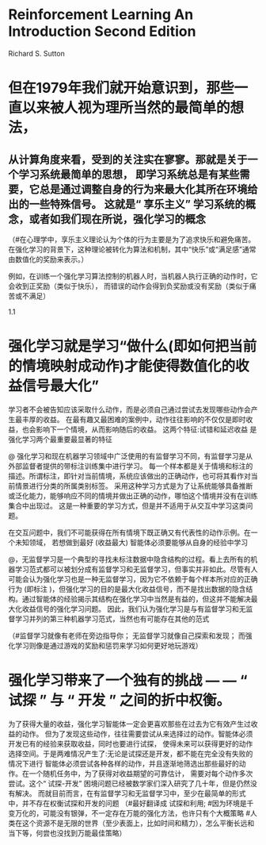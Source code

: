 # Reinforcement Learning An Introduction Second Edition
Richard S. Sutton

# 但在1979年我们就开始意识到，那些一直以来被人视为理所当然的最简单的想法，
从计算角度来看，受到的关注实在寥寥。那就是关于一个学习系统最简单的思想，
即学习系统总是有某些需要，它总是通过调整自身的行为来最大化其所在环境给出的一些特殊信号。 
这就是“ 享乐主义” 学习系统的概念，或者如我们现在所说，强化学习的概念
-----
（#在心理学中，享乐主义理论认为个体的行为主要是为了追求快乐和避免痛苦。
在强化学习的背景下，这种理论被转化为算法和机制，其中“快乐”或“满足感”通常由数值化的奖励来表示。）

例如，在训练一个强化学习算法控制的机器人时，当机器人执行正确的动作时，它会收到正奖励（类似于快乐），
而错误的动作会得到负奖励或没有奖励（类似于痛苦或不满足）


1.1

# 强化学习就是学习“做什么(即如何把当前的情境映射成动作)才能使得数值化的收益信号最大化”
学习者不会被告知应该采取什么动作，而是必须自己通过尝试去发现哪些动作会产生最丰厚的收益。
在最有趣又最困难的案例中，动作往往影响的不仅仅是即时收益，也会影响下一个情境，从而影响随后的收益。
这两个特征:试错和延迟收益 是强化学习两个最重要最显著的特征

@ 强化学习和现在机器学习领域中广泛使用的有监督学习不同，有监督学习是从外部监督者提供的带标注训练集中进行学习。
每一个样本都是关于情境和标注的描述。所谓标注，即针对当前情境，系统应该做出的正确动作，也可将其看作对当前情景进行分类的所属类别标签。
采用这种学习方式是为了让系统能够具备推断或泛化能力，能够响应不同的情境并做出正确的动作，哪怕这个情境并没有在训练集合中出现过。
这是一种重要的学习方式，但是并不适用于从交互中学习这类问题。

在交互问题中，我们不可能获得在所有情境下既正确又有代表性的动作示例。在一个未知领域，
若想做到最好 (收益最大) 智能体必须要能够从自身的经验中学习

@，无监督学习是一个典型的寻找未标注数据中隐含结构的过程。看上去所有的机器学习范式都可以被划分成有监督学习和无监督学习，但事实并非如此。尽管有人可能会认为强化学习也是一种无监督学习，因为它不依赖于每个样本所对应的正确行为 (即标注 )，但强化学习的目的是最大化收益信号，而不是找出数据的隐含结构。通过智能体的经验揭示其结构在强化学习中当然是有益的，但这并不能解决最大化收益信号的强化学习问题。
因此，我们认为强化学习是与有监督学习和无监督学习并列的第三种机器学习范式，当然也有可能存在其他的范式

（#监督学习就像有老师在旁边指导你；
无监督学习就像自己探索和发现；
而强化学习则像是通过游戏的奖励和惩罚来学习如何更好地玩游戏）


# 强化学习带来了一个独有的挑战 — — “ 试探 ” 与 “ 开发 ” 之间的折中权衡。
为了获得大量的收益，强化学习智能体一定会更喜欢那些在过去为它有效产生过收益的动作。
但为了发现这些动作，往往需要尝试从来选择过的动作。智能体必须开发已有的经验来获取收益，同时也要进行试探，
使得未来可以获得更好的动作选择空间。于是两难情况产生了:无论是试探还是开发，都不能在完全没有失败的情况下进行
智能体必须尝试各种各样的动作，并且逐渐地筛选出那些最好的动作。在一个随机任务中，为了获得对收益期望的可靠估计，
需要对每个动作多次尝试。这个“ 试探-开发” 困境问题已经被数学家们深入研究了几十年，但是仍然没有解决。
而就目前而言，在有监督学习和无监督学习中，至少在最简单的形式中，并不存在权衡试探和开发的问题
（#最好翻译成 试探和利用; 
#因为环境是千变万化的，可能没有银弹，不一定存在万能的强化方法，也许只有个大概策略
#人类在这个资源不是无限的世界（至少表面上，比如时间和精力），怎么平衡长远和当下等，何尝也没找到万能最佳策略）

# 












